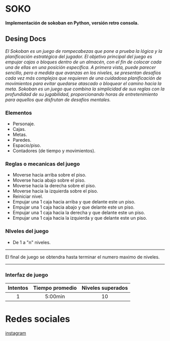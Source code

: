 # SOKO
**Implementación de sokoban en Python, versión retro consola.**

## Desing Docs

*El Sokoban es un juego de rompecabezas que pone a prueba la lógica y la planificación estratégica del jugador. El objetivo principal del juego es empujar cajas o bloques dentro de un almacén, con el fin de colocar cada una de ellas en una posición específica. A primera vista, puede parecer sencillo, pero a medida que avanzas en los niveles, se presentan desafíos cada vez más complejos que requieren de una cuidadosa planificación de movimientos para evitar quedarse atascado o bloquear el camino hacia la meta. Sokoban es un juego que combina la simplicidad de sus reglas con la profundidad de su jugabilidad, proporcionando horas de entretenimiento para aquellos que disfrutan de desafíos mentales.*
### Elementos
- Personaje.
- Cajas.
- Metas.
- Paredes.
- Espacio/piso.
- Contadores (de tiempo y movimientos).

### Reglas o mecanicas del juego

- Moverse hacia arriba sobre el piso.
- Moverse hacia abajo sobre el piso.
- Moverse hacia la derecha sobre el piso.
- Moverse hacia la izquierda sobre el piso.
- Reiniciar nivel.
- Empujar una 1 caja hacia arriba y que delante este un piso.
- Empujar una 1 caja hacia abajo y que delante este un piso.
- Empujar una 1 caja hacia la derecha y que delante este un piso.
- Empujar una 1 caja hacia la izquierda y que delante este un piso.

### NIveles del juego

 - De 1 a "n" niveles.
____
El final de juego se obtendra hasta terminar el numero maximo de niveles.
___
### Interfaz de juego

| Intentos | Tiempo promedio | Niveles superados |
|:--------:|:---------------:|:-----------------:|
|1|5:00min|10|

# Redes sociales
[instagram](https://www.instagram.com/accounts/login/?next=https%3A%2F%2Fwww.instagram.com%2F)
